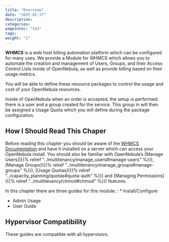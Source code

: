 ```yaml
---
title: "Overview"
date: "2025-02-17"
description:
categories:
pageintoc: "143"
tags:
weight: "1"
---
```


<a id="whmcs-tenants-overview"></a>

<!--# Overview -->

**WHMCS** is a web host billing automation platform which can be configured for many uses.  We provide a Module for WHMCS which allows you to automate the creation and management of Users, Groups, and their Access Control Lists inside of OpenNebula, as well as provide billing based on their usage metrics.

You will be able to define these resource packages to control the usage and cost of your OpenNebula resources.

Inside of OpenNebula when an order is accepted, the setup is performed: there is a user and a group created for the service.  This group in will then be assigned a Usage Quota which you will define during the package configuration.

## How I Should Read This Chaper

Before reading this chapter you should be aware of the [WHMCS Documentation](https://docs.whmcs.com/Documentation_Home) and have it installed on a server which can access your OpenNebula install.  You should also be familiar with OpenNebula’s [Manage Users]({{% relref "../multitenancy/manage_users#manage-users" %}}), [Manage Groups]({{% relref "../multitenancy/manage_groups#manage-groups" %}}), [Usage Quotas]({{% relref "../capacity_planning/quotas#quota-auth" %}}) and [Managing Permissions]({{% relref "../multitenancy/chmod#chmod" %}}) features.

In this chapter there are three guides for this module:
: * Install/Configure
  * Admin Usage
  * User Guide

## Hypervisor Compatibility

These guides are compatible with all hypervisors.
